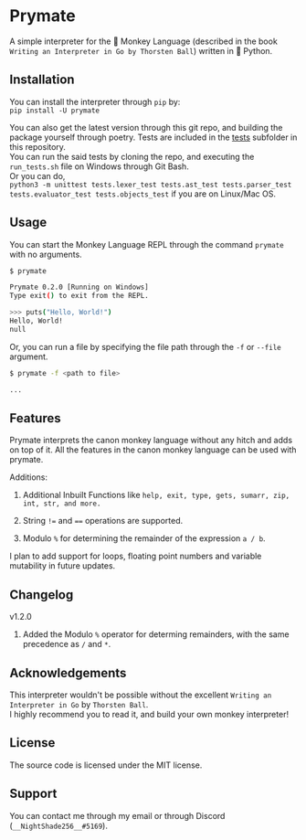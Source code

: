 # Prymate

A simple interpreter for the :monkey: Monkey Language (described in the book `Writing an Interpreter in Go by Thorsten Ball`) written in :snake: Python.

## Installation

You can install the interpreter through `pip` by:  
`pip install -U prymate`

You can also get the latest version through this git repo, and building the package yourself through poetry.
Tests are included in the [tests](https://github.com/NightShade256/prymate/tree/master/tests) subfolder in this repository.  
You can run the said tests by cloning the repo, and executing the `run_tests.sh` file on Windows through Git Bash.  
Or you can do,  
`python3 -m unittest tests.lexer_test tests.ast_test tests.parser_test tests.evaluator_test tests.objects_test`
if you are on Linux/Mac OS.

## Usage

You can start the Monkey Language REPL through the command `prymate` with no arguments.

```bash
$ prymate

Prymate 0.2.0 [Running on Windows]
Type exit() to exit from the REPL.

>>> puts("Hello, World!")
Hello, World!
null
```

Or, you can run a file by specifying the file path through the `-f` or `--file` argument.

```bash
$ prymate -f <path to file>

...
```

## Features

Prymate interprets the canon monkey language without any hitch and adds on top of it.
All the features in the canon monkey language can be used with prymate.

Additions:

1. Additional Inbuilt Functions like `help, exit, type, gets, sumarr, zip, int, str, and more.`

2. String `!=` and `==` operations are supported.

3. Modulo `%` for determining the remainder of the expression `a / b`.

I plan to add support for loops, floating point numbers and variable mutability in future updates.

## Changelog

v1.2.0

1. Added the Modulo `%` operator for determing remainders, with the same precedence as `/` and `*`.

## Acknowledgements

This interpreter wouldn't be possible without the excellent `Writing an Interpreter in Go` by `Thorsten Ball`.  
I highly recommend you to read it, and build your own monkey interpreter!

## License

The source code is licensed under the MIT license.

## Support

You can contact me through my email or through Discord (`__NightShade256__#5169`).
